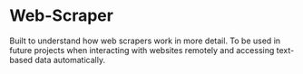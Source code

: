 # Web-Scraper

Built to understand how web scrapers work in more detail. To be used in future projects when interacting with websites remotely and accessing text-based data automatically.
